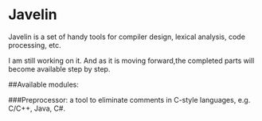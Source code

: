 # Javelin

Javelin is a set of handy tools for compiler design, lexical analysis, code processing, etc.

I am still working on it. And as it is moving forward,the completed parts will become available step by step.

##Available modules:

###Preprocessor: 
a tool to eliminate comments in C-style languages, e.g. C/C++, Java, C#.
